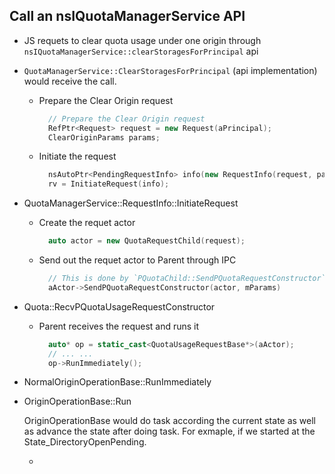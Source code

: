 ## Call an nsIQuotaManagerService API

- JS requets to clear quota usage under one origin through `nsIQuotaManagerService::clearStoragesForPrincipal` api

- `QuotaManagerService::ClearStoragesForPrincipal` (api implementation) would receive the call.
  - Prepare the Clear Origin request 
    ```cpp
      // Prepare the Clear Origin request 
      RefPtr<Request> request = new Request(aPrincipal);
      ClearOriginParams params;
    ```
  
  - Initiate the request
    ```cpp
      nsAutoPtr<PendingRequestInfo> info(new RequestInfo(request, params));
      rv = InitiateRequest(info);
    ```

- QuotaManagerService::RequestInfo::InitiateRequest
  - Create the requet actor
    ```cpp
      auto actor = new QuotaRequestChild(request);
    ```
    
  - Send out the requet actor to Parent through IPC
    ```cpp
      // This is done by `PQuotaChild::SendPQuotaRequestConstructor`
      aActor->SendPQuotaRequestConstructor(actor, mParams)
    ```
    
- Quota::RecvPQuotaUsageRequestConstructor
  - Parent receives the request and runs it
    ```cpp
      auto* op = static_cast<QuotaUsageRequestBase*>(aActor);
      // ... ...
      op->RunImmediately();
    ```
    
- NormalOriginOperationBase::RunImmediately

- OriginOperationBase::Run
  
  OriginOperationBase would do task according the current state as well as advance the state after doing task.
  For exmaple, if we started at the State_DirectoryOpenPending.
  
  - 
